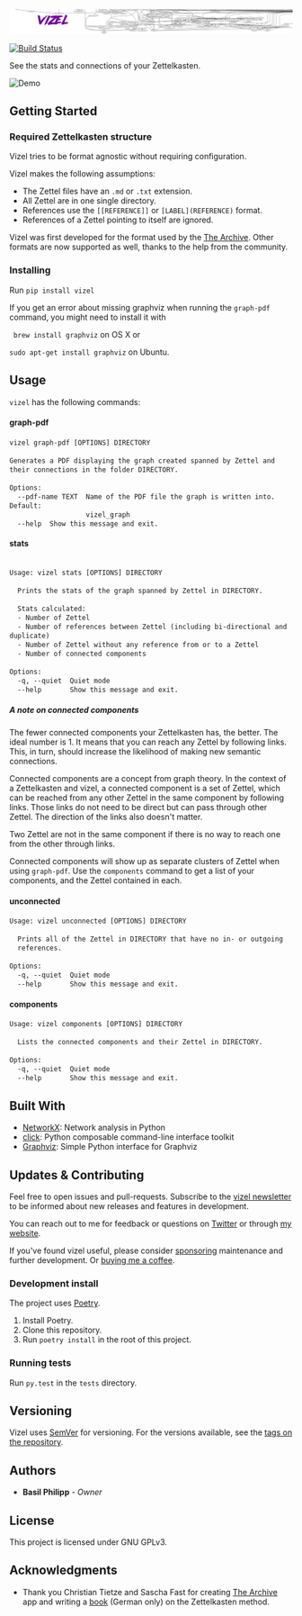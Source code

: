 ![Vizel](assets/vizel_banner@2x.jpg)

[![Build Status](https://travis-ci.com/BasilPH/vizel.svg?branch=master)](https://travis-ci.com/BasilPH/vizel)

See the stats and connections of your Zettelkasten.

![Demo](assets/vizel_demo.gif)

## Getting Started

### Required Zettelkasten structure

Vizel tries to be format agnostic without requiring configuration.

Vizel makes the following assumptions:

* The Zettel files have an `.md` or `.txt` extension.
* All Zettel are in one single directory.
* References use the `[[REFERENCE]]` or `[LABEL](REFERENCE)` format.
* References of a Zettel pointing to itself are ignored.

Vizel was first developed for the format used by the
[The Archive](https://zettelkasten.de/the-archive/). Other formats are
now supported as well, thanks to the help from the community.

### Installing

Run `pip install vizel`

If you get an error about missing graphviz when running the `graph-pdf`
command, you might need to install it with

` brew install graphviz` on OS X or

`sudo apt-get install graphviz` on Ubuntu.

## Usage

`vizel` has the following commands:

#### graph-pdf

```
vizel graph-pdf [OPTIONS] DIRECTORY

Generates a PDF displaying the graph created spanned by Zettel and their connections in the folder DIRECTORY.

Options:
  --pdf-name TEXT  Name of the PDF file the graph is written into. Default:
                   vizel_graph
  --help  Show this message and exit.
```

#### stats

```

Usage: vizel stats [OPTIONS] DIRECTORY

  Prints the stats of the graph spanned by Zettel in DIRECTORY.

  Stats calculated:
  - Number of Zettel
  - Number of references between Zettel (including bi-directional and duplicate)
  - Number of Zettel without any reference from or to a Zettel
  - Number of connected components
  
Options:
  -q, --quiet  Quiet mode
  --help       Show this message and exit.
```

##### A note on connected components

The fewer connected components your Zettelkasten has, the better. The
ideal number is 1. It means that you can reach any Zettel by following
links. This, in turn, should increase the likelihood of making new
semantic connections.

Connected components are a concept from graph theory. In the context of
a Zettelkasten and vizel, a connected component is a set of Zettel,
which can be reached from any other Zettel in the same component by
following links. Those links do not need to be direct but can pass
through other Zettel. The direction of the links also doesn't matter.

Two Zettel are not in the same component if there is no way to reach one
from the other through links.

Connected components will show up as separate clusters of Zettel when
using `graph-pdf`. Use the `components` command to get a list of your
components, and the Zettel contained in each.

#### unconnected

```
Usage: vizel unconnected [OPTIONS] DIRECTORY

  Prints all of the Zettel in DIRECTORY that have no in- or outgoing
  references.

Options:
  -q, --quiet  Quiet mode
  --help       Show this message and exit.
```

#### components

```
Usage: vizel components [OPTIONS] DIRECTORY

  Lists the connected components and their Zettel in DIRECTORY.

Options:
  -q, --quiet  Quiet mode
  --help       Show this message and exit.
```

## Built With

* [NetworkX](https://networkx.github.io/): Network analysis in Python
* [click](https://click.palletsprojects.com): Python composable
  command-line interface toolkit
* [Graphviz](https://github.com/xflr6/graphviz): Simple Python interface
  for Graphviz

## Updates & Contributing

Feel free to open issues and pull-requests. Subscribe to the
[vizel newsletter](https://tinyletter.com/vizel) to be informed about
new releases and features in development.

You can reach out to me for feedback or questions on
[Twitter](https://twitter.com/BasilPH) or through
[my website](https://interdimensional-television.com/).

If you've found vizel useful, please consider
[sponsoring](https://github.com/sponsors/BasilPH) maintenance and
further development. Or
[buying me a coffee](https://www.buymeacoffee.com/interdimension).


### Development install

The project uses [Poetry](https://python-poetry.org/).

1. Install Poetry.
2. Clone this repository.
3. Run `poetry install` in the root of this project.

### Running tests

Run `py.test` in the `tests` directory.


## Versioning

Vizel uses [SemVer](http://semver.org/) for versioning. For the versions
available, see the
[tags on the repository](https://github.com/BasilPH/vizel/tags).

## Authors

* **Basil Philipp** - *Owner*

## License

This project is licensed under GNU GPLv3.

## Acknowledgments

* Thank you Christian Tietze and Sascha Fast for creating
  [The Archive](https://zettelkasten.de/the-archive/) app and writing a
  [book](https://zettelkasten.de/book/de/) (German only) on the
  Zettelkasten method.

